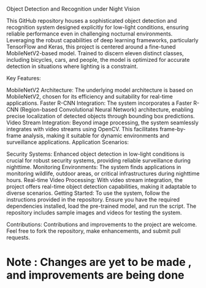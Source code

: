 Object Detection and Recognition under Night Vision

This GitHub repository houses a sophisticated object detection and recognition system designed explicitly for low-light conditions, ensuring reliable performance even in challenging nocturnal environments. Leveraging the robust capabilities of deep learning frameworks, particularly TensorFlow and Keras, this project is centered around a fine-tuned MobileNetV2-based model. Trained to discern eleven distinct classes, including bicycles, cars, and people, the model is optimized for accurate detection in situations where lighting is a constraint.

Key Features:

MobileNetV2 Architecture: The underlying model architecture is based on MobileNetV2, chosen for its efficiency and suitability for real-time applications.
Faster R-CNN Integration: The system incorporates a Faster R-CNN (Region-based Convolutional Neural Network) architecture, enabling precise localization of detected objects through bounding box predictions.
Video Stream Integration: Beyond image processing, the system seamlessly integrates with video streams using OpenCV. This facilitates frame-by-frame analysis, making it suitable for dynamic environments and surveillance applications.
Application Scenarios:

Security Systems: Enhanced object detection in low-light conditions is crucial for robust security systems, providing reliable surveillance during nighttime.
Monitoring Environments: The system finds applications in monitoring wildlife, outdoor areas, or critical infrastructures during nighttime hours.
Real-time Video Processing: With video stream integration, the project offers real-time object detection capabilities, making it adaptable to diverse scenarios.
Getting Started:
To use the system, follow the instructions provided in the repository. Ensure you have the required dependencies installed, load the pre-trained model, and run the script. The repository includes sample images and videos for testing the system.

Contributions:
Contributions and improvements to the project are welcome. Feel free to fork the repository, make enhancements, and submit pull requests.
# Note : Changes are yet to be made , and improvements are being done 
